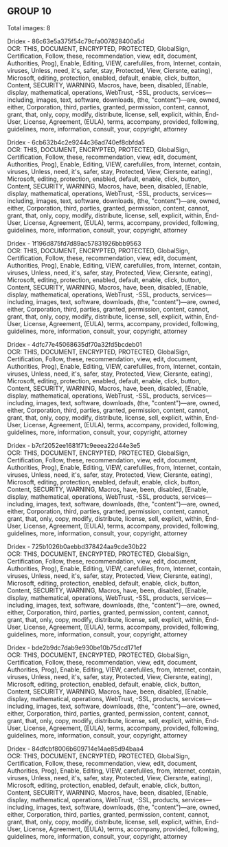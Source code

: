 ## GROUP 10
Total images: 8  

Dridex - 86c63e5a375f54c79cfa007828400a5d  
OCR: THIS, DOCUMENT, ENCRYPTED, PROTECTED, GlobalSign, Certification, Follow, these, recommendation, view, edit, document, Authorities, Prog), Enable, Editing, VIEW, carefuliles, from, Internet, contain, viruses, Unless, need, it's, safer, stay, Protected, View, Ciersnte, eating), Microsoft, editing, protection, enabled, default, enable, click, button, Content, SECURITY, WARNING, Macros, have, been, disabled, [Enable, display, mathematical, operations, WebTrust, -SSL, products, services—including, images, text, software, downloads, (the, "content")—are, owned, either, Corporation, third, parties, granted, permission, content, cannot, grant, that, only, copy, modify, distribute, license, sell, explicit, within, End-User, License, Agreement, (EULA), terms, accompany, provided, following, guidelines, more, information, consult, your, copyright, attorney  

Dridex - 6cb632b4c2e9244c36ad740ef8cbfda5  
OCR: THIS, DOCUMENT, ENCRYPTED, PROTECTED, GlobalSign, Certification, Follow, these, recommendation, view, edit, document, Authorities, Prog), Enable, Editing, VIEW, carefuliles, from, Internet, contain, viruses, Unless, need, it's, safer, stay, Protected, View, Ciersnte, eating), Microsoft, editing, protection, enabled, default, enable, click, button, Content, SECURITY, WARNING, Macros, have, been, disabled, [Enable, display, mathematical, operations, WebTrust, -SSL, products, services—including, images, text, software, downloads, (the, "content")—are, owned, either, Corporation, third, parties, granted, permission, content, cannot, grant, that, only, copy, modify, distribute, license, sell, explicit, within, End-User, License, Agreement, (EULA), terms, accompany, provided, following, guidelines, more, information, consult, your, copyright, attorney  

Dridex - 1f196d875fd7d89ac57831926bbb9563  
OCR: THIS, DOCUMENT, ENCRYPTED, PROTECTED, GlobalSign, Certification, Follow, these, recommendation, view, edit, document, Authorities, Prog), Enable, Editing, VIEW, carefuliles, from, Internet, contain, viruses, Unless, need, it's, safer, stay, Protected, View, Ciersnte, eating), Microsoft, editing, protection, enabled, default, enable, click, button, Content, SECURITY, WARNING, Macros, have, been, disabled, [Enable, display, mathematical, operations, WebTrust, -SSL, products, services—including, images, text, software, downloads, (the, "content")—are, owned, either, Corporation, third, parties, granted, permission, content, cannot, grant, that, only, copy, modify, distribute, license, sell, explicit, within, End-User, License, Agreement, (EULA), terms, accompany, provided, following, guidelines, more, information, consult, your, copyright, attorney  

Dridex - 4dfc77e45068635df70a32fd5bcdeb01  
OCR: THIS, DOCUMENT, ENCRYPTED, PROTECTED, GlobalSign, Certification, Follow, these, recommendation, view, edit, document, Authorities, Prog), Enable, Editing, VIEW, carefuliles, from, Internet, contain, viruses, Unless, need, it's, safer, stay, Protected, View, Ciersnte, eating), Microsoft, editing, protection, enabled, default, enable, click, button, Content, SECURITY, WARNING, Macros, have, been, disabled, [Enable, display, mathematical, operations, WebTrust, -SSL, products, services—including, images, text, software, downloads, (the, "content")—are, owned, either, Corporation, third, parties, granted, permission, content, cannot, grant, that, only, copy, modify, distribute, license, sell, explicit, within, End-User, License, Agreement, (EULA), terms, accompany, provided, following, guidelines, more, information, consult, your, copyright, attorney  

Dridex - b7cf2052ee1681f71c9eeea22d44e3e5  
OCR: THIS, DOCUMENT, ENCRYPTED, PROTECTED, GlobalSign, Certification, Follow, these, recommendation, view, edit, document, Authorities, Prog), Enable, Editing, VIEW, carefuliles, from, Internet, contain, viruses, Unless, need, it's, safer, stay, Protected, View, Ciersnte, eating), Microsoft, editing, protection, enabled, default, enable, click, button, Content, SECURITY, WARNING, Macros, have, been, disabled, [Enable, display, mathematical, operations, WebTrust, -SSL, products, services—including, images, text, software, downloads, (the, "content")—are, owned, either, Corporation, third, parties, granted, permission, content, cannot, grant, that, only, copy, modify, distribute, license, sell, explicit, within, End-User, License, Agreement, (EULA), terms, accompany, provided, following, guidelines, more, information, consult, your, copyright, attorney  

Dridex - 725b1026b0aebbd378424aa9cde30b22  
OCR: THIS, DOCUMENT, ENCRYPTED, PROTECTED, GlobalSign, Certification, Follow, these, recommendation, view, edit, document, Authorities, Prog), Enable, Editing, VIEW, carefuliles, from, Internet, contain, viruses, Unless, need, it's, safer, stay, Protected, View, Ciersnte, eating), Microsoft, editing, protection, enabled, default, enable, click, button, Content, SECURITY, WARNING, Macros, have, been, disabled, [Enable, display, mathematical, operations, WebTrust, -SSL, products, services—including, images, text, software, downloads, (the, "content")—are, owned, either, Corporation, third, parties, granted, permission, content, cannot, grant, that, only, copy, modify, distribute, license, sell, explicit, within, End-User, License, Agreement, (EULA), terms, accompany, provided, following, guidelines, more, information, consult, your, copyright, attorney  

Dridex - bde2b9dc7dab9e930be10b75dcd171ef  
OCR: THIS, DOCUMENT, ENCRYPTED, PROTECTED, GlobalSign, Certification, Follow, these, recommendation, view, edit, document, Authorities, Prog), Enable, Editing, VIEW, carefuliles, from, Internet, contain, viruses, Unless, need, it's, safer, stay, Protected, View, Ciersnte, eating), Microsoft, editing, protection, enabled, default, enable, click, button, Content, SECURITY, WARNING, Macros, have, been, disabled, [Enable, display, mathematical, operations, WebTrust, -SSL, products, services—including, images, text, software, downloads, (the, "content")—are, owned, either, Corporation, third, parties, granted, permission, content, cannot, grant, that, only, copy, modify, distribute, license, sell, explicit, within, End-User, License, Agreement, (EULA), terms, accompany, provided, following, guidelines, more, information, consult, your, copyright, attorney  

Dridex - 84dfcbf8006b609714e14ae85d94baa4  
OCR: THIS, DOCUMENT, ENCRYPTED, PROTECTED, GlobalSign, Certification, Follow, these, recommendation, view, edit, document, Authorities, Prog), Enable, Editing, VIEW, carefuliles, from, Internet, contain, viruses, Unless, need, it's, safer, stay, Protected, View, Ciersnte, eating), Microsoft, editing, protection, enabled, default, enable, click, button, Content, SECURITY, WARNING, Macros, have, been, disabled, [Enable, display, mathematical, operations, WebTrust, -SSL, products, services—including, images, text, software, downloads, (the, "content")—are, owned, either, Corporation, third, parties, granted, permission, content, cannot, grant, that, only, copy, modify, distribute, license, sell, explicit, within, End-User, License, Agreement, (EULA), terms, accompany, provided, following, guidelines, more, information, consult, your, copyright, attorney  

